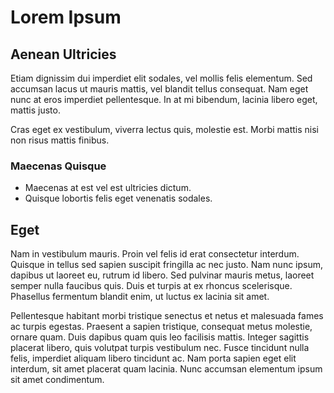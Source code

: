 # Lorem Ipsum

## Aenean Ultricies

Etiam dignissim dui imperdiet elit sodales, vel mollis felis elementum. Sed accumsan lacus ut mauris mattis, vel blandit tellus consequat. Nam eget nunc at eros imperdiet pellentesque.
In at mi bibendum, lacinia libero eget, mattis justo.

Cras eget ex vestibulum, viverra lectus quis, molestie est. Morbi mattis nisi non risus mattis finibus.

### Maecenas Quisque

* Maecenas at est vel est ultricies dictum.
* Quisque lobortis felis eget venenatis sodales.

## Eget 

Nam in vestibulum mauris. Proin vel felis id erat consectetur interdum. Quisque in tellus sed sapien suscipit fringilla ac nec justo. Nam nunc ipsum, dapibus ut laoreet eu, rutrum id libero. Sed pulvinar mauris metus, laoreet semper nulla faucibus quis. Duis et turpis at ex rhoncus scelerisque. Phasellus fermentum blandit enim, ut luctus ex lacinia sit amet.

Pellentesque habitant morbi tristique senectus et netus et malesuada fames ac turpis egestas. Praesent a sapien tristique, consequat metus molestie, ornare quam. Duis dapibus quam quis leo facilisis mattis. Integer sagittis placerat libero, quis volutpat turpis vestibulum nec. Fusce tincidunt nulla felis, imperdiet aliquam libero tincidunt ac. Nam porta sapien eget elit interdum, sit amet placerat quam lacinia. Nunc accumsan elementum ipsum sit amet condimentum.

